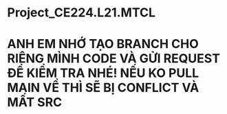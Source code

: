 # Project_CE224.L21.MTCL
# ANH EM NHỚ TẠO BRANCH CHO RIÊNG MÌNH CODE VÀ GỬI REQUEST ĐỂ KIỂM TRA NHÉ! NẾU KO PULL MAIN VỀ THÌ SẼ BỊ CONFLICT VÀ MẤT SRC

